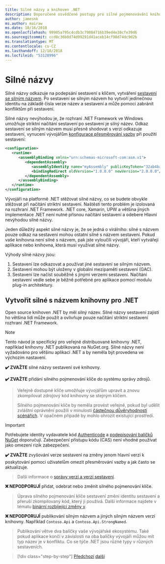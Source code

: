 ```yaml
---
title: Silné názvy a knihoven .NET
description: Doporučené osvědčené postupy pro silné pojmenovávání knihovny .NET.
author: jamesnk
ms.author: mairaw
ms.date: 10/16/2018
ms.openlocfilehash: 99905a795c4cdb3c79884716b39ed4e38cfe39d6
ms.sourcegitcommit: ccd8c36b0d74d99291d41aceb14cf98d74dc9d2b
ms.translationtype: MT
ms.contentlocale: cs-CZ
ms.lasthandoff: 12/10/2018
ms.locfileid: "53128996"
---
```

# <a name="strong-naming"></a>Silné názvy

Silné názvy odkazuje na podepsání sestavení s klíčem, vytváření [sestavení se silným názvem](../../framework/app-domains/strong-named-assemblies.md). Po sestavení se silným názvem ho vytvoří jedinečnou identitu na základě čísla verze název a sestavení a může pomoci zabránit konfliktům při sestavení.

Silné názvy nevýhodou je, že rozhraní .NET Framework ve Windows umožňuje striktní načítání sestavení po sestavení je silný název. Odkaz sestavení se silným názvem musí přesně shodovat s verzí odkazuje sestavení, vynucení vývojářům [konfigurace přesměrování vazby](../../framework/configure-apps/redirect-assembly-versions.md) při použití sestavení:

```xml
<configuration>
   <runtime>
      <assemblyBinding xmlns="urn:schemas-microsoft-com:asm.v1">
         <dependentAssembly>
            <assemblyIdentity name="myAssembly" publicKeyToken="32ab4ba45e0a69a1" culture="neutral" />
            <bindingRedirect oldVersion="1.0.0.0" newVersion="2.0.0.0"/>
         </dependentAssembly>
      </assemblyBinding>
   </runtime>
</configuration>
```

Vývojáři na platformě .NET stěžovat silné názvy, co se budete obvykle stěžovat při načítání striktní sestavení. Naštěstí tento problém je izolovaná na rozhraní .NET Framework. .NET core, Xamarin, UPW a většina jiných implementace .NET není nutné přísnou načítání sestavení a odebere Hlavní nevýhodou silné názvy.

Jeden důležitý aspekt silné názvy je, že se jedná o virálního: silné s názvem pouze odkaz na sestavení mohou ostatní silné s názvem sestavení. Pokud vaše knihovna není silné s názvem, pak jste vyloučili vývojáři, kteří vytvářejí aplikace nebo knihovna, která musí využívat silné názvy.

Výhody silné názvy jsou:

1. Sestavení lze odkazovat a používat jiné sestavení se silným názvem.
2. Sestavení mohou být uloženy v globální mezipaměti sestavení (GAC).
3. Sestavení lze načíst souběžně s jinými verzemi sestavení. Načítání sestavení vedle sebe je běžně potřebné pro aplikace pomocí modulu plug-in architektury.

## <a name="create-strong-named-net-libraries"></a>Vytvořit silné s názvem knihovny pro .NET

Open source knihoven .NET by měl silný název. Silné názvy sestavení zajistí ho většina lidí může použít a ovlivňuje pouze načítání striktní sestavení rozhraní .NET Framework.

> [!NOTE]
> Tento návod je specifický pro veřejně distribuované knihovny .NET, například knihovny .NET publikovaná na NuGet.org. Silné názvy není vyžadováno pro většinu aplikací .NET a by neměla být provedena ve výchozím nastavení.

**✔️ ZVAŽTE** silné názvy sestavení své knihovny.

**✔️ ZVAŽTE** přidání silného pojmenování klíče do systému správy zdrojů.

> Veřejně dostupné klíče umožňuje vývojářům upravit a znovu zkompilovat zdrojový kód knihovny se stejným klíčem.
> 
> Silného pojmenování klíče by neměla provést veřejné, pokud byl udělit zvláštní oprávnění použili v minulosti [částečnou důvěryhodností scénářích](/dotnet/framework/misc/using-libraries-from-partially-trusted-code). V opačném případě by mohlo ohrozit existující prostředí.

> [!IMPORTANT]
> Potřebujete identity vydavatele kód [Authenticode](/windows-hardware/drivers/install/authenticode) a [podepisování balíčků NuGet](/nuget/create-packages/sign-a-package) doporučují. Zabezpečení přístupu kódu (CAS) není vhodné používat jako omezení rizik zabezpečení.

**✔️ ZVAŽTE** zvyšování verze sestavení na změny jenom hlavní verzi k poskytování pomoci uživatelům omezit přesměrování vazby a jak často se aktualizuje.

> Další informace o [správy verzí a verzí sestavení](./versioning.md#assembly-version).

**❌ NEPODPORUJÍ** přidat, odebrat nebo změnit silného pojmenování klíče.

> Úprava silného pojmenování klíče sestavení změní identitu sestavení a přeruší zkompilovaný kód, který ji používá. Další informace najdete v tématu [binární rozbíjející změny v](./breaking-changes.md#binary-breaking-change).

**❌ NEPODPORUJÍ** publikování silným názvem a jiných silným názvem verzí knihovny. Například `Contoso.Api` a `Contoso.Api.StrongNamed`.

> Publikování větve dva balíčky vaše vývojářské ekosystému. Také pokud aplikace končí v závislosti na oba balíčky vývojáři můžou mít typ název je v konfliktu. Co se týče .NET jsou různé typy v různých sestaveních.

>[!div class="step-by-step"]
>[Předchozí](cross-platform-targeting.md)
>[další](nuget.md)